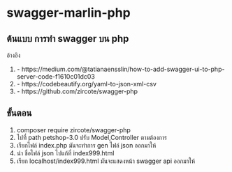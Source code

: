 # swagger-marlin-php
<h2>ต้นแบบ การทำ swagger บน php </h2>
อ้างอิง 
 <ol>
<li>- https://medium.com/@tatianaensslin/how-to-add-swagger-ui-to-php-server-code-f1610c01dc03
<li>- https://codebeautify.org/yaml-to-json-xml-csv 
<li>- https://github.com/zircote/swagger-php
 </ol>
<h2>ขั้นตอน  </h2>
<ol>
 <li>composer require zircote/swagger-php
 <li>ไปที่ path petshop-3.0 ปรับ Model,Controller ตามต้องการ
 <li>เรียกไฟล์ index.php มันจะทำการ gen ไฟล์ json ออกมาให้ 
 <li>นำ ชื่อไฟล์ json ไปแก้ที่ index999.html 
 <li> เรียก localhost/index999.html มันจะแสดงหน้า swagger api ออกมาให้
 </ol>
 

